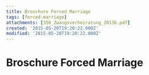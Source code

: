 ```yaml
---
title: Broschure Forced Marriage
tags: [forced-marriage]
attachments: [350_Zwangsverheiratung_2013b.pdf]
created: '2015-05-20T19:20:22.000Z'
modified: '2015-05-20T19:20:22.000Z'
---
```


# Broschure Forced Marriage
